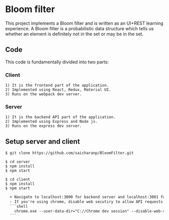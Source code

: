 # Bloom filter

This project implements a Bloom filter and is written as an UI+REST learning experience. A Bloom filter is a probabilistic data structure which tells us whether an element is definitely not in the set or may be in the set.

## Code 
This code is fundamentally divided into two parts:
  ### Client
    1) It is the frontend part of the application. 
    2) Implemented using React, Redux, Material UI. 
    3) Runs on the webpack dev server.
    
  ### Server
    1) It is the backend API part of the application. 
    2) Implemented using Express and Node js. 
    3) Runs on the express dev server.


## Setup server and client

  ```shell
  $ git clone https://github.com/saicharanp/BloomFilter.git

  $ cd server
  $ npm install
  $ npm start 

  $ cd client
  $ npm install
  $ npm start
  ```
  ```diff
    + Navigate to localhost:3000 for backend server and localhost:3001 for UI frontend. 
    - If you're using chrome, disable web secutiry to allow API requests from UI to backend. 
    ```shell
      chrome.exe --user-data-dir="C://Chrome dev session" --disable-web-security
    ```
  ```
  




